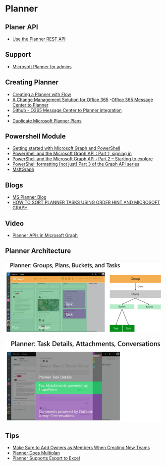 # Planner

## Planer API

- [Use the Planner REST API](https://docs.microsoft.com/en-us/graph/api/resources/planner-overview?view=graph-rest-1.0)

## Support

- [Microsoft Planner for admins](https://support.office.com/en-us/article/microsoft-planner-for-admins-9652e4c7-48e3-4dad-9e71-0c783ec3d0f8#bkmk_howdoiturnoffplannerformyrganization)

## Creating Planner

- [Creating a Planner with Flow](https://daytodaydynamics365.com/creating-a-planner-plan-from-a-d365-psa-project-with-flow/)
- [A Change Management Solution for Office 365](https://techcommunity.microsoft.com/t5/Planner-Blog/Microsoft-Planner-A-Change-Management-Solution-for-Office-365/ba-p/362360)
-[Office 365 Message Center to Planner](https://techcommunity.microsoft.com/t5/Planner-Blog/Office-365-Message-Center-to-Planner-PowerShell-walk-through-amp/ba-p/362363)
- [Github - O365 Message Center to Planner integration](https://github.com/LunchWithaLens/R-CSA325)
- [](https://www.scconfigmgr.com/2019/06/06/powershell-module-for-microsoft-planner/)
- [Duplicate Microsoft Planner Plans](https://lazyadmin.nl/powershell/duplicate-microsoft-planner-plan/)

## Powershell Module

- [Getting started with Microsoft Graph and PowerShell](https://www.lee-ford.co.uk/getting-started-with-microsoft-graph-with-powershell/)
- [PowerShell and the Microsoft Graph API : Part 1, signing in](https://jamesone111.wordpress.com/2019/02/28/powershell-and-microsoft-graph-api-part-1-signing-in/)
- [PowerShell and the Microsoft Graph API : Part 2 – Starting to explore](https://jamesone111.wordpress.com/2019/03/03/powershell-and-the-microsoft-graph-api-part-2-starting-to-explore/)
- [PowerShell formatting [not just] Part 3 of the Graph API series](https://jamesone111.wordpress.com/2019/03/06/powershell-formatting-not-just-part-3-of-the-graph-api-series/)
- [MsftGraph](https://www.powershellgallery.com/packages/MSFTGraph/1.0.1)

## Blogs

- [MS Planner Blog](https://techcommunity.microsoft.com/t5/Planner-Blog/bg-p/PlannerBlog)
- [HOW TO SORT PLANNER TASKS USING ORDER HINT AND MICROSOFT GRAPH](https://laurakokkarinen.com/how-to-sort-tasks-using-planner-order-hint-and-microsoft-graph/)

## Video

- [Planner APIs in Microsoft Graph](https://www.youtube.com/watch?v=YmYVhfRBicg)

## Planner Architecture

![Architecture](../assets/images/Planner-Overview-1.png)

![Architecture](../assets/images/Planner-Overview-2.png)

## Tips

- [Make Sure to Add Owners as Members When Creating New Teams](https://office365itpros.com/2018/11/23/creating-teams-powershell/)
- [Planner Does Multiplan](https://www.petri.com/planner-does-multiplan)
- [Planner Supports Export to Excel](https://www.petri.com/planner-export-to-excel)